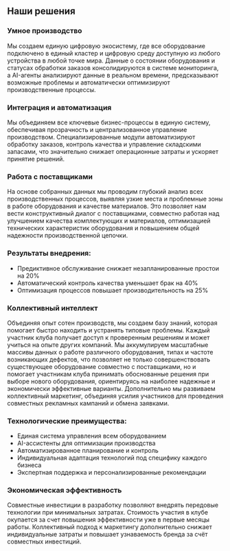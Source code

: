 ## Наши решения

### Умное производство
Мы создаем единую цифровую экосистему, где все оборудование подключено в единый кластер и цифровую среду доступную из любого устройства в любой точке мира. Данные о состоянии оборудования и статусах обработки заказов консолидируются в системе мониторинга, а AI-агенты анализируют данные в реальном времени, предсказывают возможные проблемы и автоматически оптимизируют производственные процессы.

### Интеграция и автоматизация
Мы объединяем все ключевые бизнес-процессы в единую систему, обеспечивая прозрачность и централизованное управление производством. Специализированные модули автоматизируют обработку заказов, контроль качества и управление складскими запасами, что значительно снижает операционные затраты и ускоряет принятие решений.

### Работа с поставщиками
На основе собранных данных мы проводим глубокий анализ всех производственных процессов, выявляя узкие места и проблемные зоны в работе оборудования и качестве материалов. Это позволяет нам вести конструктивный диалог с поставщиками, совместно работая над улучшением качества комплектующих и материалов, оптимизацией технических характеристик оборудования и повышением общей надежности производственной цепочки.

### Результаты внедрения:
- Предиктивное обслуживание снижает незапланированные простои на 20%
- Автоматический контроль качества уменьшает брак на 40%
- Оптимизация процессов повышает производительность на 25%

### Коллективный интеллект
Объединяя опыт сотен производств, мы создаем базу знаний, которая помогает быстро находить и устранять типовые проблемы. Каждый участник клуба получает доступ к проверенным решениям и может учиться на опыте других компаний. Мы аккумулируем масштабные массивы данных о работе различного оборудования, типах и частоте возникающих дефектов, что позволяет не только совершенствовать существующее оборудование совместно с поставщиками, но и помогает участникам клуба принимать обоснованные решения при выборе нового оборудования, ориентируясь на наиболее надежные и экономически эффективные варианты. Дополнительно мы развиваем коллективный маркетинг, объединяя усилия участников для проведения совместных рекламных кампаний и обмена заявками.

### Технологические преимущества:
- Единая система управления всем оборудованием
- AI-ассистенты для оптимизации производства
- Автоматизированное планирование и контроль
- Индивидуальная адаптация технологий под специфику каждого бизнеса
- Экспертная поддержка и персонализированные рекомендации

### Экономическая эффективность
Совместные инвестиции в разработку позволяют внедрять передовые технологии при минимальных затратах. Стоимость участия в клубе окупается за счет повышения эффективности уже в первые месяцы работы. Коллективный подход к маркетингу дополнительно снижает индивидуальные затраты и повышает узнаваемость бренда за счёт совместных инвестиций.